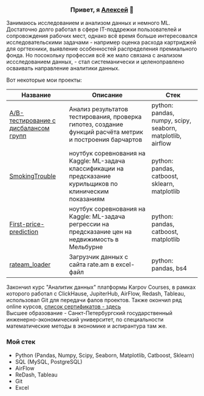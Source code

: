 <h3 align="center">Привет, я <a href="https://t.me/AlexeyPitev" target="_blank">Алексей</a> 👋</h3>


Занимаюсь исследованием и анализом данных и немного ML. Достаточно долго работал в сфере IT-поддрежки пользователей и сопровождения рабочих мест, однако всё время больше интересовался исследовательскими задачами - например оценка расхода картриджей для оргтехники, выявление особенностей распределения премиального фонда. Но посокольку профессия всё же мало связана с анализом иссследованием данных, - стал системанически и целеноправлено осваивать направление аналитики данных.

Вот некоторые мои проекты:

| Название | Описание | Стек |
|----------------------------|----------------------------------------------------------------------------------------------------|--------------------------------------|
|[A/B-тестирование с дисбалансом групп](https://github.com/AlekseyPitev/AB-Test-w-group-imbalance)|Анализ результатов тестирования, проверка гипотез, создание функций расчёта метрик и построения барчартов|python: pandas, numpy, scipy, seaborn, matplotlib, airflow|
| [SmokingTrouble](https://github.com/AlekseyPitev/SmokingTrouble) | ноутбук соревнования на Kaggle: ML-задача классификации на предсказание курильщиков по клиническим показаниям |python: pandas, catboost, sklearn, matplotlib | 
| [First-price-prediction](https://github.com/AlekseyPitev/SmokingTrouble) | ноутбук соревнования на Kaggle: ML-задача регрессии на предсказание цен на недвижимость в Мельбурне| python: pandas, catboost, matplotlib |
| [rateam_loader](https://github.com/AlekseyPitev/rateam_loader) | Загрузчик данных с сайта rate.am в excel-файл | python: pandas, bs4 |

Закончил курс "Аналитик данных" платформы Karpov Courses, в рамках которого работал с ClickHause, JupiterHub, AirFlow, Redash, Tableau, использовал Git для передачи фалов проектов. Также окончил ряд online курсов, [список сертификатов - здесь](https://github.com/AlekseyPitev/Certificates)  
Высшее образование - Санкт-Петербургский государственный инженерно-экономический университет, по специальности математические методы в экономике и аспирантура там же.

### Мой стек
- Python (Pandas, Numpy, Scipy, Seaborn, Matplotlib, Catboost, Sklearn)
- SQL (MySQL, PostgreSQL)
- AirFlow
- ReDash, Tableau
- Git
- Excel

<!--
- ![Python](python_icon.png) Python (Pandas, Numpy, Scipy, Seaborn, Matplotlib, Catboost, Sklearn)
- ![SQL](sql_icon.png) SQL (MySQL, PostgreSQL)
- ![AirFlow]() AirFlow
- ReDash, Tableau
- ![Git](git_icon.png) Git
- ![Excel](excel_icon.png) Excel
**AlekseyPitev/AlekseyPitev** is a ✨ _special_ ✨ repository because its `README.md` (this file) appears on your GitHub profile.

Here are some ideas to get you started:

- 🔭 I’m currently working on ...
- 🌱 I’m currently learning ...
- 👯 I’m looking to collaborate on ...
- 🤔 I’m looking for help with ...
- 💬 Ask me about ...
- 📫 How to reach me: ...
- 😄 Pronouns: ...
- ⚡ Fun fact: ...
-->
